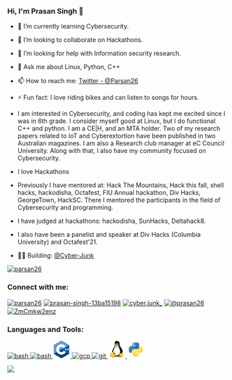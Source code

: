 ### Hi, I'm Prasan Singh 👋


- 🌱 I’m currently learning Cybersecurity.
- 👯 I’m looking to collaborate on Hackathons.
- 🤔 I’m looking for help with Information security research.
- 💬 Ask me about Linux, Python, C++
- 📫 How to reach me: [Twitter - @Parsan26](https://twitter.com/parsan26)
- ⚡ Fun fact: I love riding bikes and can listen to songs for hours.

- I am interested in Cybersecurity, and coding has kept me excited since I was in 6th grade. I consider myself good at Linux, but I do functional C++ and python. I am a CE|H, and an MTA holder. Two of my research papers related to IoT and Cyberextortion have been published in two Australian magazines. I am also a Research club manager at eC Council University. Along with that, I also have my community focused on Cybersecurity.
- I love Hackathons
- Previously I have mentored at:  Hack The Mountains, Hack this fall, shell hacks, hackodisha, Octafest, FIU Annual hackathon, Div Hacks, GeorgeTown, HackSC. There I mentored the participants in the field of Cybersecurity and programming. 
- I have judged at hackathons: hackodisha, SunHacks, Deltahack8. 
- I also have been a panelist and speaker at Div Hacks (Columbia University) and Octafest'21. 
- 👨‍💻 Building: [@Cyber-Junk](https://github.com/Cyber-Junk)

<p align="left"> <a href="https://twitter.com/parsan26" target="blank"><img src="https://img.shields.io/twitter/follow/parsan26?logo=twitter&style=for-the-badge" alt="parsan26" /></a> </p>

<h3 align="left">Connect with me:</h3>
<p align="left">
<a href="https://twitter.com/parsan26" target="blank"><img align="center" src="https://raw.githubusercontent.com/rahuldkjain/github-profile-readme-generator/master/src/images/icons/Social/twitter.svg" alt="parsan26" height="30" width="40" /></a>
<a href="https://linkedin.com/in/prasan-singh-13ba15198" target="blank"><img align="center" src="https://raw.githubusercontent.com/rahuldkjain/github-profile-readme-generator/master/src/images/icons/Social/linked-in-alt.svg" alt="prasan-singh-13ba15198" height="30" width="40" /></a>
<a href="https://instagram.com/cyber.junk_" target="blank"><img align="center" src="https://raw.githubusercontent.com/rahuldkjain/github-profile-readme-generator/master/src/images/icons/Social/instagram.svg" alt="cyber.junk_" height="30" width="40" /></a>
<a href="https://medium.com/@prasan26" target="blank"><img align="center" src="https://raw.githubusercontent.com/rahuldkjain/github-profile-readme-generator/master/src/images/icons/Social/medium.svg" alt="@prasan26" height="30" width="40" /></a>
<a href="https://discord.gg/ZmCmkw2enz" target="blank"><img align="center" src="https://raw.githubusercontent.com/rahuldkjain/github-profile-readme-generator/master/src/images/icons/Social/discord.svg" alt="ZmCmkw2enz" height="30" width="40" /></a>
</p>

<h3 align="left">Languages and Tools:</h3>
<p align="left">  <a href="https://www.kali.org" target="_blank" rel="noreferrer"> <img src="https://img.icons8.com/color/48/000000/kali-linux.png" alt="bash" width="40" height="40"/> </a> <a href="https://www.gnu.org/software/bash/" target="_blank" rel="noreferrer"> <img src="https://www.vectorlogo.zone/logos/gnu_bash/gnu_bash-icon.svg" alt="bash" width="40" height="40"/> </a> <a href="https://www.w3schools.com/cpp/" target="_blank" rel="noreferrer"> <img src="https://raw.githubusercontent.com/devicons/devicon/master/icons/cplusplus/cplusplus-original.svg" alt="cplusplus" width="40" height="40"/> </a> <a href="https://cloud.google.com" target="_blank" rel="noreferrer"> <img src="https://www.vectorlogo.zone/logos/google_cloud/google_cloud-icon.svg" alt="gcp" width="40" height="40"/> </a> <a href="https://git-scm.com/" target="_blank" rel="noreferrer"> <img src="https://www.vectorlogo.zone/logos/git-scm/git-scm-icon.svg" alt="git" width="40" height="40"/> </a> <a href="https://www.linux.org/" target="_blank" rel="noreferrer"> <img src="https://raw.githubusercontent.com/devicons/devicon/master/icons/linux/linux-original.svg" alt="linux" width="40" height="40"/> </a> <a href="https://www.python.org" target="_blank" rel="noreferrer"> <img src="https://raw.githubusercontent.com/devicons/devicon/master/icons/python/python-original.svg" alt="python" width="40" height="40"/> </a> </p>

<img src="https://github-readme-stats.vercel.app/api?username=Prasan26&&show_icons=true&title_color=ffffff&icon_color=bb2acf&text_color=daf7dc&bg_color=151515">
